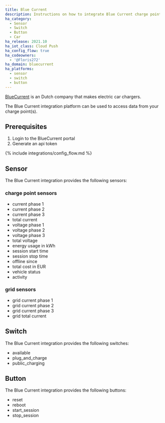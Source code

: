 ```yaml
---
title: Blue Current
description: Instructions on how to integrate Blue Current charge points within Home Assistant.
ha_category:
  - Sensor
  - Switch
  - Button
  - Car
ha_release: 2021.10
ha_iot_class: Cloud Push
ha_config_flow: true
ha_codeowners:
  - '@Floris272'
ha_domain: bluecurrent
ha_platforms:
  - sensor
  - switch
  - button
---
```


[BlueCurrent](https://www.bluecurrent.nl/) is an Dutch company that makes electric car chargers.

The Blue Current integration platform can be used to access data from your charge point(s).

## Prerequisites

1. Login to the BlueCurrent portal
2. Generate an api token

{% include integrations/config_flow.md %}

## Sensor

The Blue Current integration provides the following sensors:

### charge point sensors

- current phase 1
- current phase 2
- current phase 3
- total current
- voltage phase 1
- voltage phase 2
- voltage phase 3
- total voltage
- energy usage in kWh
- session start time
- session stop time
- offline since
- total cost in EUR
- vehicle status
- activity

### grid sensors

- grid current phase 1
- grid current phase 2
- grid current phase 3
- grid total current

## Switch

The Blue Current integration provides the following switches:

- available
- plug_and_charge
- public_charging

## Button

The Blue Current integration provides the following buttons:

- reset
- reboot
- start_session
- stop_session